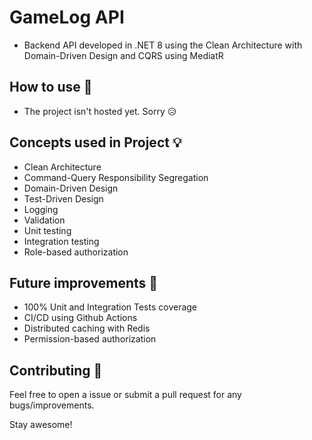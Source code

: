 # GameLog API

- Backend API developed in .NET 8 using the Clean Architecture with  Domain-Driven Design and CQRS using MediatR

## How to use 👣

- The project isn't hosted yet. Sorry 😥

## Concepts used in Project 💡

- Clean Architecture
- Command-Query Responsibility Segregation
- Domain-Driven Design
- Test-Driven Design
- Logging
- Validation
- Unit testing
- Integration testing
- Role-based authorization

## Future improvements 🤔
- 100% Unit and Integration Tests coverage
- CI/CD using Github Actions
- Distributed caching with Redis
- Permission-based authorization

## Contributing 🤝

Feel free to open a issue or submit a pull request for any bugs/improvements.

Stay awesome!
